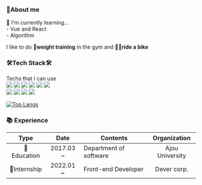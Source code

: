 <!--
**dmstmdrbs/dmstmdrbs** is a ✨ _special_ ✨ repository because its `README.md` (this file) appears on your GitHub profile.

Here are some ideas to get you started:

- 🔭 I’m currently working on ...
- 🌱 I’m currently learning ...
- 👯 I’m looking to collaborate on ...
- 🤔 I’m looking for help with ...
- 💬 Ask me about ...
- 📫 How to reach me: ...
- 😄 Pronouns: ...
- ⚡ Fun fact: ...
-->

<!-- ![header](https://capsule-render.vercel.app/api?type=waving&color=44eeaf&height=300&section=header&text=Seunggyun%20Eun&fontSize800&fontColor=636679&animation=fadeIn)
 -->
### 🧑About me

 🌱 I'm currently learning...  
        - Vue and React   
        - Algorithm 
<!--         - Parallel programming and CUDA Programming  
        - Autonomotive Embeded system programming -->



I like to do <strong>💪weight training</strong> in the gym and <strong>🚴‍♀️ride a bike</strong>

<!--
### 💻Algorithm Rate

[![Solved.ac 프로필](http://mazassumnida.wtf/api/pastel/generate_badge?boj=dmstmdrbs)](https://solved.ac/dmstmdrbs)
-->

### 🛠Tech Stack🛠
Techs that I can use
<br/>
<img src="https://img.shields.io/badge/Javascript-f0db4f?style=flat-square&logo=JavaScript&logoColor=white"/>
<img src="https://img.shields.io/badge/HTML5-E34F26?style=flat-square&logo=HTML5&logoColor=white"/>
<img src="https://img.shields.io/badge/CSS3-1572B6?style=flat-square&logo=CSS3&logoColor=white"/>
<img src="https://img.shields.io/badge/Python-3776AB?style=flat-square&logo=Python&logoColor=white"/>
<img src="https://img.shields.io/badge/JAVA-0073a6?style=flat-square&logo=Java&logoColor=white"/>
<img src="https://img.shields.io/badge/C-A8B9CC?style=flat-square&logo=C&logoColor=white"/>  
<img src="https://img.shields.io/badge/React.js-61DAFB?style=flat-square&logo=React&logoColor=white"/>
<img src="https://img.shields.io/badge/ReactNative-61DAFB?style=flat-square&logo=React&logoColor=white"/>
<img src="https://img.shields.io/badge/Vue.js-4FC08D?style=flat-square&logo=Vue.js&logoColor=white"/>
<img src="https://img.shields.io/badge/PostgreSQL-4169E1?style=flat-square&logo=PostgreSQL&logoColor=white"/> 

[![Top Langs](https://github-readme-stats.vercel.app/api/top-langs/?username=dmstmdrbs&layout=compact&hide=C,C%2B%2B,Makefile&langs_count=4&theme=graywhite)](https://github.com/anuraghazra/github-readme-stats)



### 📚 Experience

|         Type          |       Date        | Contents                                  |  Organization   |
| :-------------------: | :---------------: | ----------------------------------------- | :-------------: |
|      🏫 Education      |     2017.03 ~     | Department of software                   | Ajou University |
|      🏢Internship     |     2022.01 ~     | Front-end Developer                       | Dever corp.     |

